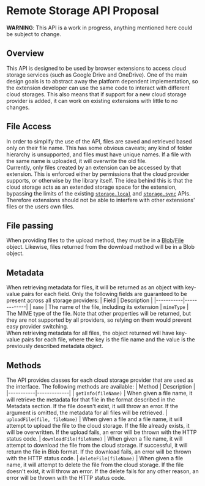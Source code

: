 # Remote Storage API Proposal
**WARNING**: This API is a work in progress, anything mentioned here could be subject
to change.
## Overview
This API is designed to be used by browser extensions to access cloud storage
services (such as Google Drive and OneDrive). One of the main design goals is to
abstract away the platform dependent implementation, so the extension developer
can use the same code to interact with different cloud storages. This also means
that if support for a new cloud storage provider is added, it can work on
existing extensions with little to no changes.

## File Access
In order to simplify the use of the API, files are saved and retrieved based
only on their file name. This has some obvious caveats; any kind of folder
hierarchy is unsupported, and files must have unique names. If a file with the
same name is uploaded, it will overwrite the old file.<br>
Currently, only files created by an extension can be accessed by that extension.
This is enforced either by permissions that the cloud provider supports, or
otherwise by the library itself. The idea behind this is that the cloud storage
acts as an extended storage space for the extension, bypassing the limits of the
existing [`storage.local`](https://developer.mozilla.org/en-US/docs/Mozilla/Add-ons/WebExtensions/API/storage/local) and [`storage.sync`](https://developer.mozilla.org/en-US/docs/Mozilla/Add-ons/WebExtensions/API/storage/sync)
APIs. Therefore extensions should not be able to interfere with other
extensions' files or the users own files.

## File passing
When providing files to the upload method, they must be in a [Blob](https://developer.mozilla.org/en-US/docs/Web/API/Blob)/[File](https://developer.mozilla.org/en-US/docs/Web/API/File) object.
Likewise, files returned from the download method will be in a Blob object.

## Metadata
When retrieving metadata for files, it will be returned as an object with
key-value pairs for each field. Only the following fields are guaranteed to be
present across all storage providers:
| Field    | Description |
|-----------|-------------|
| `name` | The name of the file, including its extension
| `mimeType` | The MIME type of the file.
Note that other properties will be returned, but they are not supported by all
providers, so relying on them would prevent easy provider switching.<br>
When retrieving metadata for all files, the object returned will have key-value
pairs for each file, where the key is the file name and the value is the
previously described metadata object.

## Methods
The API provides classes for each cloud storage provider that are used as the
interface. The following methods are available:
| Method    | Description |
|-----------|-------------|
| `getInfo(fileName)` | When given a file name, it will retrieve the metadata for that file in the format described in the Metadata section. If the file doesn't exist, it will throw an error. If the argument is omitted, the metadata for all files will be retrieved.
| `uploadFile(file, fileName)` | When given a file and a file name, it will attempt to upload the file to the cloud storage. If the file already exists, it will be overwritten. If the upload fails, an error will be thrown with the HTTP status code.
| `downloadFile(fileName)` | When given a file name, it will attempt to download the file from the cloud storage. If successful, it will return the file in Blob format. If the download fails, an error will be thrown with the HTTP status code.
| `deleteFile(fileName)` | When given a file name, it will attempt to delete the file from the cloud storage. If the file doesn't exist, it will throw an error. If the delete fails for any other reason, an error will be thrown with the HTTP status code.

